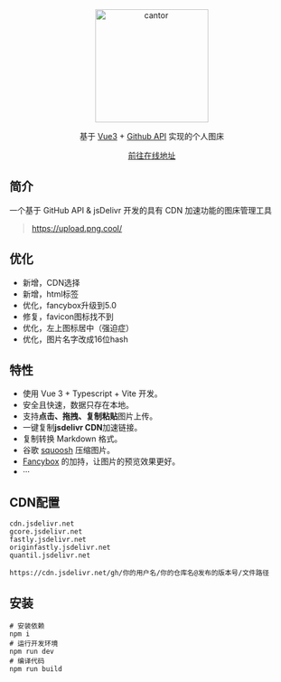 <div align="center">
<img src="https://cdn.jsdelivr.net/gh/lewkamtao/PicHub-Cloud@master/PicHub/logo.png" width="200" alt="cantor" align=center />

基于 [Vue3](https://vuejs.org/) + [Github API](https://docs.github.com/cn/rest/reference/repos#contents) 实现的个人图床


[前往在线地址](https://upload.png.cool/)
</div> 

## 简介

一个基于 GitHub API & jsDelivr 开发的具有 CDN 加速功能的图床管理工具
> https://upload.png.cool/

## 优化
- 新增，CDN选择
- 新增，html标签
- 优化，fancybox升级到5.0
- 修复，favicon图标找不到
- 优化，左上图标居中（强迫症）
- 优化，图片名字改成16位hash


## 特性

- 使用 Vue 3 + Typescript + Vite 开发。
- 安全且快速，数据只存在本地。
- 支持**点击、拖拽、复制粘贴**图片上传。
- 一键复制**jsdelivr CDN**加速链接。
- 复制转换 Markdown 格式。
- 谷歌 [squoosh](https://squoosh.app/) 压缩图片。
- [Fancybox](https://fancyapps.com/) 的加持，让图片的预览效果更好。
- ···

## CDN配置
```
cdn.jsdelivr.net
gcore.jsdelivr.net
fastly.jsdelivr.net
originfastly.jsdelivr.net
quantil.jsdelivr.net

https://cdn.jsdelivr.net/gh/你的用户名/你的仓库名@发布的版本号/文件路径
```

## 安装

```
# 安装依赖
npm i
# 运行开发环境
npm run dev
# 编译代码
npm run build
```